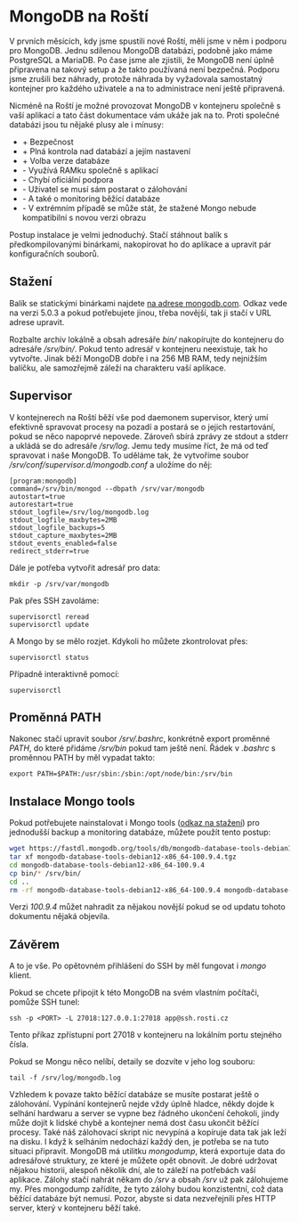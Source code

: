 # MongoDB na Roští

V prvních měsících, kdy jsme spustili nové Roští, měli jsme v něm i podporu pro MongoDB. Jednu sdílenou MongoDB databázi, podobně jako máme PostgreSQL a MariaDB. Po čase jsme ale zjistili, že MongoDB není úplně připravena na takový setup a že takto používaná není bezpečná. Podporu jsme zrušili bez náhrady, protože náhrada by vyžadovala samostatný kontejner pro každého uživatele a na to administrace není ještě připravená.

Nicméně na Roští je možné provozovat MongoDB v kontejneru společně s vaší aplikací a tato část dokumentace vám ukáže jak na to. Proti společné databázi jsou tu nějaké plusy ale i mínusy:

* \+ Bezpečnost
* \+ Plná kontrola nad databází a jejím nastavení
* \+ Volba verze databáze
* \- Využívá RAMku společně s aplikací
* \- Chybí oficiální podpora
* \- Uživatel se musí sám postarat o zálohování
* \- A také o monitoring běžící databáze
* \- V extrémním případě se může stát, že stažené Mongo nebude kompatibilní s novou verzi obrazu

Postup instalace je velmi jednoduchý. Stačí stáhnout balík s předkompilovanými binárkami, nakopírovat ho do aplikace a upravit pár konfiguračních souborů.

## Stažení

Balík se statickými binárkami najdete [na adrese mongodb.com](https://fastdl.mongodb.org/linux/mongodb-linux-x86_64-debian10-5.0.3.tgz). Odkaz vede na verzi 5.0.3 a pokud potřebujete jinou, třeba novější, 
tak ji stačí v URL adrese upravit.

Rozbalte archiv lokálně a obsah adresáře *bin/* nakopírujte do kontejneru do adresáře */srv/bin/*. Pokud tento adresář v kontejneru neexistuje, tak ho vytvořte. Jinak běží MongoDB dobře i na 256 MB RAM, tedy nejnižším balíčku, ale samozřejmě záleží na charakteru vaší aplikace.

## Supervisor

V kontejnerech na Roští běží vše pod daemonem supervisor, který umí efektivně spravovat procesy na pozadí a postará se o jejich restartování, pokud se něco napoprvé nepovede. Zároveň sbírá zprávy ze stdout a stderr a ukládá se do adresáře */srv/log*. Jemu tedy musíme říct, že má od teď spravovat i naše MongoDB. To uděláme tak, že vytvoříme soubor */srv/conf/supervisor.d/mongodb.conf* a uložíme do něj:

    [program:mongodb]
    command=/srv/bin/mongod --dbpath /srv/var/mongodb
    autostart=true
    autorestart=true
    stdout_logfile=/srv/log/mongodb.log
    stdout_logfile_maxbytes=2MB
    stdout_logfile_backups=5
    stdout_capture_maxbytes=2MB
    stdout_events_enabled=false
    redirect_stderr=true

Dále je potřeba vytvořit adresář pro data:

    mkdir -p /srv/var/mongodb

Pak přes SSH zavoláme:

    supervisorctl reread
    supervisorctl update

A Mongo by se mělo rozjet. Kdykoli ho můžete zkontrolovat přes:

    supervisorctl status

Případně interaktivně pomocí:

    supervisorctl

## Proměnná PATH

Nakonec stačí upravit soubor */srv/.bashrc*, konkrétně export proměnné *PATH*, do které přidáme */srv/bin* pokud tam ještě není. Řádek v *.bashrc* s proměnnou PATH by měl vypadat takto:

    export PATH=$PATH:/usr/sbin:/sbin:/opt/node/bin:/srv/bin

## Instalace Mongo tools

Pokud potřebujete nainstalovat i Mongo tools ([odkaz na stažení](https://www.mongodb.com/try/download/database-tools)) pro jednodušší backup a monitoring databáze, můžete použít tento postup:

```bash
wget https://fastdl.mongodb.org/tools/db/mongodb-database-tools-debian12-x86_64-100.9.4.tgz
tar xf mongodb-database-tools-debian12-x86_64-100.9.4.tgz
cd mongodb-database-tools-debian12-x86_64-100.9.4
cp bin/* /srv/bin/
cd ..
rm -rf mongodb-database-tools-debian12-x86_64-100.9.4 mongodb-database-tools-debian12-x86_64-100.9.4.tgz
```

Verzi *100.9.4* můžet nahradit za nějakou novější pokud se od updatu tohoto dokumentu nějaká objevila.



## Závěrem

A to je vše. Po opětovném přihlášení do SSH by měl fungovat i *mongo* klient. 

Pokud se chcete připojit k této MongoDB na svém vlastním počítači, pomůže SSH tunel:

    ssh -p <PORT> -L 27018:127.0.0.1:27018 app@ssh.rosti.cz

Tento příkaz zpřístupní port 27018 v kontejneru na lokálním portu stejného čísla.

Pokud se Mongu něco nelíbí, detaily se dozvíte v jeho log souboru:

    tail -f /srv/log/mongodb.log

Vzhledem k povaze takto běžící databáze se musíte postarat ještě o zálohování. Vypínání kontejnerů nejde vždy úplně hladce, někdy dojde k selhání hardwaru a server se vypne bez řádného ukončení čehokoli, jindy může dojít k lidské chybě a kontejner nemá dost času ukončit běžící procesy. Také náš zálohovací skript nic nevypíná a kopíruje data tak jak leží na disku. I když k selháním nedochází každý den, je potřeba se na tuto situaci připravit. MongoDB má utilitku *mongodump*, která exportuje data do adresářové struktury, ze které je můžete opět obnovit. Je dobré udržovat nějakou historii, alespoň několik dní, ale to záleží na potřebách vaší aplikace. Zálohy stačí nahrát někam do */srv* a obsah */srv* už pak zálohujeme my. Přes mongodump zařídíte, že tyto zálohy budou konzistentní, což data běžící databáze být nemusí. Pozor, abyste si data nezveřejnili přes HTTP server, který v kontejneru běží také.


